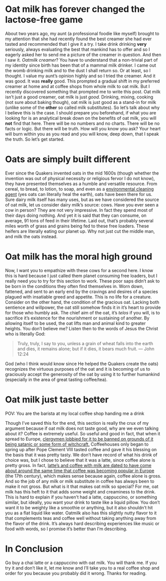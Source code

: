 ---
---
Oat milk has forever changed the lactose-free game
==================================================

About two years ago, my aunt (a professional foodie like myself) brought to my attention that she had recently found the best creamer she had ever tasted and recommended that I give it a try. I take drink drinking **very** seriously, always evaluating the best that mankind has to offer and so I eagerly asked her to send me a picture of the creamer in question. And then I saw it. _Oatmilk creamer_? You have to understand that a non-trivial part of my identity since birth has been that of a mammal milk drinker. I came out the womb drinking milk and to the dust I shall return so. Or at least, so I thought. I value my aunt’s opinion highly and so I tried the creamer. And it was good. It was **really** good. This prompted a gradual shift in my preferred creamer at home and at coffee shops from whole milk to oat milk. But I recently discovered something that prompted me to write this post. Oat milk isn’t just a good creamer, oat milk is just _good._ Drinking, mixing, cooking (not sure about baking though), oat milk is just good as a stand-in for milk (unlike some of the **other** so called milk substitutes). So let’s talk about why I believe this is the case. I should prepare you beforehand, if what you are looking for is an analytical break down on the benefits of oat milk, you will **not** find that here. There will be no numbers and no charts. There will be no facts or logic. But there will be truth. How will you know you ask? Your heart will burn within you as you read and you will know, deep down, that I speak the truth. So let’s get started.

Oats are simply built different
===============================

Ever since the Quakers invented oats in the mid 1600s (though whether the invention was out of physical necessity or religious fervor I do not know), they have presented themselves as a humble and versatile resource. From cereal, to bread, to lotion, to soap, and even as a [environmental cleaning agent](https://phys.org/news/2015-02-oats-heavy-metals-contaminated-soil.html) (yes oats can literally heal the earth), oats have been there for us. Sure dairy milk itself has many uses, but as we have considered the source of oat milk, let us consider dairy milk’s source: cows. Have you ever seen a cow in person? They are not very impressive. In fact they spend most of their days doing nothing. And yet it is said that they can consume, on average, 91 tons of feed in their lifetime. Laid out, that’s probably several miles worth of grass and grains being fed to these free loaders. These heifers are literally eating our planet up. Why not just cut the middle man, and milk the oats instead.

Oat milk has the moral high ground
==================================

Now, I want you to empathize with these cows for a second here. I know this is hard because I just called them planet consuming free loaders, but I really need you to try for this section to work. These poor saps didn’t ask to be born in the conditions they often find themselves in. Worn down, fattened, and sent to an early end by the cravings and desires of a species plagued with insatiable greed and appetite. This is no life for a creature. Consider on the other hand, the condition of the gracious oat. Lacking both sentience and willpower, the oat still somehow finds it in it’s heart to provide for those who humbly ask. The chief aim of the oat, it’s _telos_ if you will, is to sacrifice it’s existence for the nourishment or sustaining of another. By allowing itself to be used, the oat lifts man and animal kind to greater heights. You don’t believe me? Listen then to the words of Jesus the Christ who is literally God:

> Truly, truly, I say to you, unless a grain of wheat falls into the earth and dies, it remains alone; but if it dies, it bears much fruit. — John 12:24

God (who I think would know since He helped the Quakers create the oats) recognizes the virtuous purposes of the oat and it is becoming of us to graciously accept the generosity of the oat by using it to further humankind (especially in the area of great tasting coffee/tea).

Oat milk just taste better
==========================

POV: You are the barista at my local coffee shop handing me a drink

Though I’ve saved this for the end, this section is really the crux of my argument because if oat milk does not taste good, why are we even talking about it? Coffee is extremely useful. So useful and good in fact, that when it spread to Europe, [clergymen lobbied for it to be banned on grounds of it being satanic or some form of witchcraft.](https://www.ncausa.org/About-Coffee/History-of-Coffee) Coffeehouses only began to spring up after Pope Clement VIII tasted coffee and gave it his blessing on the basis that it was pretty tasty. We don’t have record of what his drink of choice was, but I chose to believe that it was a latte, since coffee alone is pretty gross. In fact, [latte’s and coffee with milk are dated to have come about around the same time that coffee was becoming popular in Europe](https://perfectdailygrind.com/2022/06/what-is-a-latte/) (the 17th century), which makes sense because again, coffee alone is gross. And so the job of any milk or milk substitute in coffee has always been to make it not gross. But what is it that makes oat milk so special? For me, oat milk has this heft to it that adds some weight and creaminess to the drink. This is hard to explain if you haven’t had a latte, cappuccino, or something similar, but ideally, you want your drink to taste like a liquid pillow. You don’t want it to be weighty like a smoothie or anything, but it also shouldn’t hit you as a flat liquid like water. Oatmilk also has this slightly nutty flavor to it that complements teas and coffee well without taking anything away from the flavor of the drink. It’s always hard describing experiences like music or food with words, so I promise it’s better than I’m describing.

In Conclusion
=============

Go buy a chai latte or a cappuccino with oat milk. You will thank me. If you try it and don’t like it, let me know and I’ll take you to a real coffee shop and order for you because you probably did it wrong. Thanks for reading.
